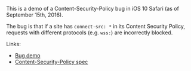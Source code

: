 This is a demo of a Content-Security-Policy bug in iOS 10 Safari (as of September 15th, 2016).

The bug is that if a site has `connect-src: *` in its Content Security Policy, requests with different protocols (e.g. `wss:`) are incorrectly blocked.

Links:

* [Bug demo](https://not-an-aardvark.github.io/ios-csp-test/)
* [Content-Security-Policy spec](https://www.w3.org/TR/CSP2/#match-source-expression)
